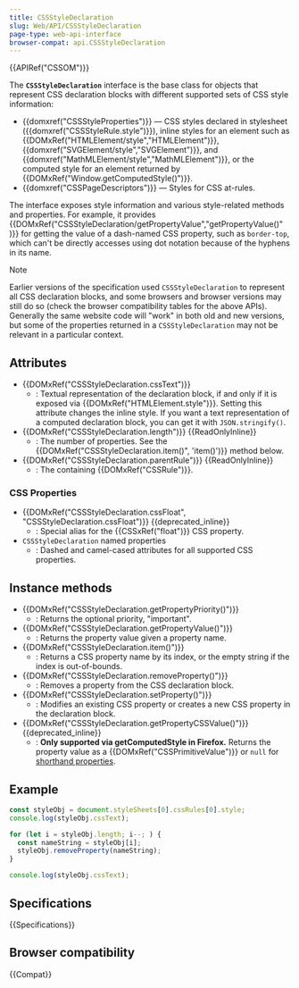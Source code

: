 ```yaml
---
title: CSSStyleDeclaration
slug: Web/API/CSSStyleDeclaration
page-type: web-api-interface
browser-compat: api.CSSStyleDeclaration
---
```


{{APIRef("CSSOM")}}

The **`CSSStyleDeclaration`** interface is the base class for objects that represent CSS declaration blocks with different supported sets of CSS style information:

- {{domxref("CSSStyleProperties")}} — CSS styles declared in stylesheet ({{domxref("CSSStyleRule.style")}}), inline styles for an element such as {{DOMxRef("HTMLElement/style","HTMLElement")}}, {{domxref("SVGElement/style","SVGElement")}}, and {{domxref("MathMLElement/style","MathMLElement")}}, or the computed style for an element returned by {{DOMxRef("Window.getComputedStyle()")}}.
- {{domxref("CSSPageDescriptors")}} — Styles for CSS at-rules.

The interface exposes style information and various style-related methods and properties.
For example, it provides {{DOMxRef("CSSStyleDeclaration/getPropertyValue","getPropertyValue()" )}} for getting the value of a dash-named CSS property, such as `border-top`, which can't be directly accesses using dot notation because of the hyphens in its name.

> [!NOTE]
> Earlier versions of the specification used `CSSStyleDeclaration` to represent all CSS declaration blocks, and some browsers and browser versions may still do so (check the browser compatibility tables for the above APIs).
> Generally the same website code will "work" in both old and new versions, but some of the properties returned in a `CSSStyleDeclaration` may not be relevant in a particular context.

## Attributes

- {{DOMxRef("CSSStyleDeclaration.cssText")}}
  - : Textual representation of the declaration block, if and only if it is exposed via {{DOMxRef("HTMLElement.style")}}.
    Setting this attribute changes the inline style.
    If you want a text representation of a computed declaration block, you can get it with `JSON.stringify()`.
- {{DOMxRef("CSSStyleDeclaration.length")}} {{ReadOnlyInline}}
  - : The number of properties.
    See the {{DOMxRef("CSSStyleDeclaration.item()", 'item()')}} method below.
- {{DOMxRef("CSSStyleDeclaration.parentRule")}} {{ReadOnlyInline}}
  - : The containing {{DOMxRef("CSSRule")}}.

### CSS Properties

- {{DOMxRef("CSSStyleDeclaration.cssFloat", "CSSStyleDeclaration.cssFloat")}} {{deprecated_inline}}
  - : Special alias for the {{CSSxRef("float")}} CSS property.
- `CSSStyleDeclaration` named properties
  - : Dashed and camel-cased attributes for all supported CSS properties.

## Instance methods

- {{DOMxRef("CSSStyleDeclaration.getPropertyPriority()")}}
  - : Returns the optional priority, "important".
- {{DOMxRef("CSSStyleDeclaration.getPropertyValue()")}}
  - : Returns the property value given a property name.
- {{DOMxRef("CSSStyleDeclaration.item()")}}
  - : Returns a CSS property name by its index, or the empty string if the index is out-of-bounds.
- {{DOMxRef("CSSStyleDeclaration.removeProperty()")}}
  - : Removes a property from the CSS declaration block.
- {{DOMxRef("CSSStyleDeclaration.setProperty()")}}
  - : Modifies an existing CSS property or creates a new CSS property in the declaration block.
- {{DOMxRef("CSSStyleDeclaration.getPropertyCSSValue()")}} {{deprecated_inline}}
  - : **Only supported via getComputedStyle in Firefox.** Returns the property value as a {{DOMxRef("CSSPrimitiveValue")}} or `null` for [shorthand properties](/en-US/docs/Web/CSS/CSS_cascade/Shorthand_properties).

## Example

```js
const styleObj = document.styleSheets[0].cssRules[0].style;
console.log(styleObj.cssText);

for (let i = styleObj.length; i--; ) {
  const nameString = styleObj[i];
  styleObj.removeProperty(nameString);
}

console.log(styleObj.cssText);
```

## Specifications

{{Specifications}}

## Browser compatibility

{{Compat}}
